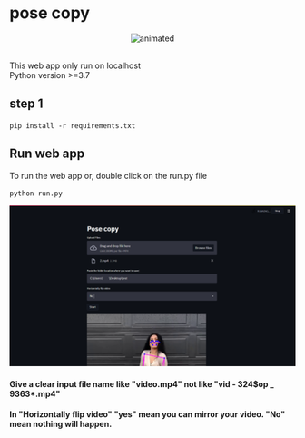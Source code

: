 # pose copy
<p align="center">
  <img src="https://github.com/bmox/pose-copy/blob/main/video.gif" alt="animated" />
</p>
<br>
This web app only run on localhost <br>
Python version >=3.7 <br>

## step 1

```
pip install -r requirements.txt
```
## Run web app
To run the web app  or, double click on the run.py file

```
python run.py
```

![Demo](https://github.com/bmox/pose-copy/blob/main/img.png)
#### Give a clear input file name like "video.mp4" not like "vid - 324$op _ 9363*.mp4"
#### In "Horizontally flip video" "yes" mean you can mirror your video. "No" mean nothing will happen.


